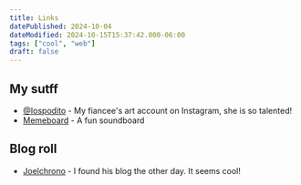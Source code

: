 ```yaml
---
title: Links
datePublished: 2024-10-04
dateModified: 2024-10-15T15:37:42.000-06:00
tags: ["cool", "web"]
draft: false
---
```




## My sutff

- [@Iospodito](https://www.instagram.com/isopodito_?igsh=MXJmem54bnh1bG1qNA==) - My fiancee's art account on Instagram, she is so talented!
- [Memeboard](https://memeboard.yamifrankc.com) - A fun soundboard

## Blog roll

- [Joelchrono](https://joelchrono.xyz/) - I found his blog the other day. It seems cool!